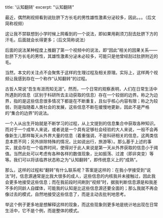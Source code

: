 title: '认知翻转'
excerpt: "认知翻转"


最近，偶然刷视频看到说肚脐下方长毛的男性雄性激素分泌较多，因此。。。（后文简称视频）

这让我不禁联想到小学时候上网看到的一个说法，即如果用剃须刀刮去肚脐下方的汗毛，后面就会长得更多；（后文简称说法）

后面的说法某种程度上推翻了第一个视频中的说法，即“因此”相关的因果关系——肚脐下方长毛的男性，其雄性激素分泌未必较多，可能只是他曾经刮过肚脐附近的毛。

当然，本文的关注点不会聚焦于这样的生理过程及相关原理。实际上，这样两个视频让我感到存在一个称作“认知翻转”的过程。

古哲人常说“吾生有涯而知无涯”。然而，一个日常的观察表明，人们在日常生活中所遇到的信息（区别于科研所去主动获取的信息）存在一个较弱的边界。称之为边界，指的是这些信息很多情况下都是在不断重复，且似乎核心内容有限；称之为较弱，则是指随着人类社会的发展，这些信息不断在缓慢地更新，因此不是严格的“集合的边界”的说法。

一个人从出生开始就是不断学习的过程，从上文提到的信息集合中获取各种知识。而对于一个成年人来说，或者说是一个具有足够社会经验的大人来说，一般不会再像新生儿那样每天从外界大量的信息（着重强调，不是科研相关的信息，这两类信息本质不同；另外排除特殊的情况，比如说出行，旅游等）。那么基于上述的事实，就会存在一个临界时间，使得对于此人来说是第一天从外界获取的信息小于阈值。当然此处可以考虑有各种各样的数值现象，比如振荡、过渡（即非突变）等等。我们可以将该临界状态称之为“认知翻转”，即传统意义上的“成熟”。

那么，这样的过程和“翻转”有什么联系呢？答案是这样的：在我小学接受到“说法”时，信息源通常是比我大很多的成人，这些信息的内核我并未接触过，因此我会更多地接受这些信息；而在我前段时间刷到“视频”时，据我判断信息源是和我差不多的同龄人自媒体，可能我的认知是比这些信息源还要全面的；那么我就不再会像过去的模式，自然地接受这些信息了，而是主动去批判地思考。

举这个例子更多地是想解释这样的现象，而这些现象则更多地是统计地出现在日常生活中，它不是个例，而是整体的模式。

